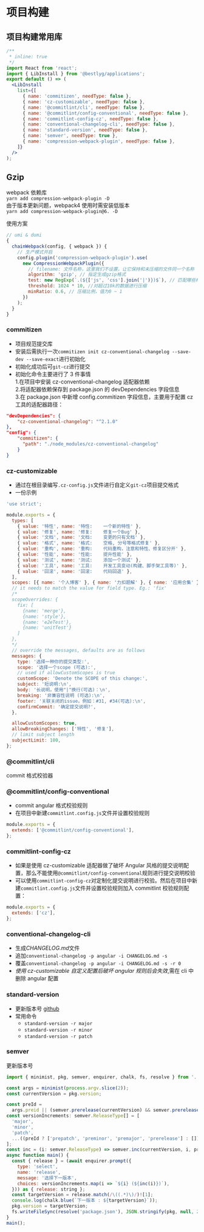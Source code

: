 # 项目构建

## 项目构建常用库

```jsx
/**
 * inline: true
 */
import React from 'react';
import { LibInstall } from '@bestlyg/applications';
export default () => (
  <LibInstall
    list={[
      { name: 'commitizen', needType: false },
      { name: 'cz-customizable', needType: false },
      { name: '@commitlint/cli', needType: false },
      { name: '@commitlint/config-conventional', needType: false },
      { name: 'commitlint-config-cz', needType: false },
      { name: 'conventional-changelog-cli', needType: false },
      { name: 'standard-version', needType: false },
      { name: 'semver', needType: true },
      { name: 'compression-webpack-plugin', needType: false },
    ]}
  />
);
```

## Gzip

webpack 依赖库  
`yarn add compression-webpack-plugin -D`  
由于版本更新问题，webpack4 使用时需安装低版本  
`yarn add compression-webpack-plugin@6. -D`

使用方案

```js
// umi & dumi
{
  chainWebpack(config, { webpack }) {
    // 生产模式开启
    config.plugin('compression-webpack-plugin').use(
      new CompressionWebpackPlugin({
        // filename: 文件名称，这里我们不设置，让它保持和未压缩的文件同一个名称
        algorithm: 'gzip', // 指定生成gzip格式
        test: new RegExp(`.(${['js', 'css'].join('|')})$`), // 匹配哪些格式文件需要压缩
        threshold: 1024 * 10, //对超过10k的数据进行压缩
        minRatio: 0.6, // 压缩比例，值为0 ~ 1
      })
    );
  }
}
```

### commitizen

- 项目规范提交库
- 安装后需执行一次`commitizen init cz-conventional-changelog --save-dev --save-exact`进行初始化
- 初始化成功后可`git-cz`进行提交
- 初始化命令主要进行了 3 件事情  
  1.在项目中安装 cz-conventional-changelog 适配器依赖  
  2.将适配器依赖保存到 package.json 的 devDependencies 字段信息  
  3.在 package.json 中新增 config.commitizen 字段信息，主要用于配置 cz 工具的适配器路径：

```json
"devDependencies": {
    "cz-conventional-changelog": "^2.1.0"
},
"config": {
    "commitizen": {
      "path": "./node_modules/cz-conventional-changelog"
    }
}
```

### cz-customizable

- 通过在根目录编写`.cz-config.js`文件进行自定义`git-cz`项目提交格式
- 一份示例

```js
'use strict';

module.exports = {
  types: [
    { value: '特性', name: '特性:    一个新的特性' },
    { value: '修复', name: '修复:    修复一个Bug' },
    { value: '文档', name: '文档:    变更的只有文档' },
    { value: '格式', name: '格式:    空格, 分号等格式修复' },
    { value: '重构', name: '重构:    代码重构，注意和特性、修复区分开' },
    { value: '性能', name: '性能:    提升性能' },
    { value: '测试', name: '测试:    添加一个测试' },
    { value: '工具', name: '工具:    开发工具变动(构建、脚手架工具等)' },
    { value: '回滚', name: '回滚:    代码回退' },
  ],
  scopes: [{ name: '个人博客' }, { name: '力扣题解' }, { name: '应用合集' }, { name: '配置文件' }],
  // it needs to match the value for field type. Eg.: 'fix'
  /*
  scopeOverrides: {
    fix: [
      {name: 'merge'},
      {name: 'style'},
      {name: 'e2eTest'},
      {name: 'unitTest'}
    ]
  },
  */
  // override the messages, defaults are as follows
  messages: {
    type: '选择一种你的提交类型:',
    scope: '选择一个scope (可选):',
    // used if allowCustomScopes is true
    customScope: 'Denote the SCOPE of this change:',
    subject: '短说明:\n',
    body: '长说明，使用"|"换行(可选)：\n',
    breaking: '非兼容性说明 (可选):\n',
    footer: '关联关闭的issue，例如：#31, #34(可选):\n',
    confirmCommit: '确定提交说明?',
  },

  allowCustomScopes: true,
  allowBreakingChanges: ['特性', '修复'],
  // limit subject length
  subjectLimit: 100,
};
```

### @commitlint/cli

commit 格式校验器

### @commitlint/config-conventional

- commit angular 格式校验规则
- 在项目中新建`commitlint.config.js`文件并设置校验规则

```js
module.exports = {
  extends: ['@commitlint/config-conventional'],
};
```

### commitlint-config-cz

- 如果是使用 cz-customizable 适配器做了破坏 Angular 风格的提交说明配置，那么不能使用`@commitlint/config-conventional`规则进行提交说明校验
- 可以使用`commitlint-config-cz`对定制化提交说明进行校验。然后在项目中新建`commitlint.config.js`文件并设置校验规则加入 commitlint 校验规则配置：

```js
module.exports = {
  extends: ['cz'],
};
```

### conventional-changelog-cli

- 生成*CHANGELOG.md*文件
- 追加`conventional-changelog -p angular -i CHANGELOG.md -s`
- 覆盖`conventional-changelog -p angular -i CHANGELOG.md -s -r 0`
- _使用 cz-customizable 自定义配置后破坏 angular 规则后会失效_,需在 cli 中删除 angular 配置

### standard-version

- 更新版本号 [github](https://github.com/conventional-changelog/standard-version)
- 常用命令
  - `standard-version -r major`
  - `standard-version -r minor`
  - `standard-version -r patch`

### semver

更新版本号

```js
import { minimist, pkg, semver, enquirer, chalk, fs, resolve } from '../utils';

const args = minimist(process.argv.slice(2));
const currentVersion = pkg.version;

const preId =
  args.preid || (semver.prerelease(currentVersion) && semver.prerelease(currentVersion)?.[0]);
const versionIncrements: semver.ReleaseType[] = [
  'major',
  'minor',
  'patch',
  ...((preId ? ['prepatch', 'preminor', 'premajor', 'prerelease'] : []) as semver.ReleaseType[]),
];
const inc = (i: semver.ReleaseType) => semver.inc(currentVersion, i, preId);
async function main() {
  const { release } = (await enquirer.prompt({
    type: 'select',
    name: 'release',
    message: '选择下一版本',
    choices: versionIncrements.map(i => `${i} (${inc(i)})`),
  })) as { release: string };
  const targetVersion = release.match(/\((.*)\)/)![1];
  console.log(chalk.blue(`下一版本 : ${targetVersion}`));
  pkg.version = targetVersion;
  fs.writeFileSync(resolve('package.json'), JSON.stringify(pkg, null, 2) + '\n');
}
main();
```
